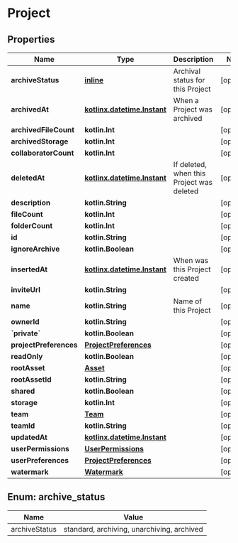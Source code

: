 
# Project

## Properties
| Name | Type | Description | Notes |
| ------------ | ------------- | ------------- | ------------- |
| **archiveStatus** | [**inline**](#ArchiveStatus) | Archival status for this Project |  [optional] |
| **archivedAt** | [**kotlinx.datetime.Instant**](kotlinx.datetime.Instant.md) | When a Project was archived |  [optional] |
| **archivedFileCount** | **kotlin.Int** |  |  [optional] |
| **archivedStorage** | **kotlin.Int** |  |  [optional] |
| **collaboratorCount** | **kotlin.Int** |  |  [optional] |
| **deletedAt** | [**kotlinx.datetime.Instant**](kotlinx.datetime.Instant.md) | If deleted, when this Project was deleted |  [optional] |
| **description** | **kotlin.String** |  |  [optional] |
| **fileCount** | **kotlin.Int** |  |  [optional] |
| **folderCount** | **kotlin.Int** |  |  [optional] |
| **id** | **kotlin.String** |  |  [optional] |
| **ignoreArchive** | **kotlin.Boolean** |  |  [optional] |
| **insertedAt** | [**kotlinx.datetime.Instant**](kotlinx.datetime.Instant.md) | When was this Project created |  [optional] |
| **inviteUrl** | **kotlin.String** |  |  [optional] |
| **name** | **kotlin.String** | Name of this Project |  [optional] |
| **ownerId** | **kotlin.String** |  |  [optional] |
| **&#x60;private&#x60;** | **kotlin.Boolean** |  |  [optional] |
| **projectPreferences** | [**ProjectPreferences**](ProjectPreferences.md) |  |  [optional] |
| **readOnly** | **kotlin.Boolean** |  |  [optional] |
| **rootAsset** | [**Asset**](Asset.md) |  |  [optional] |
| **rootAssetId** | **kotlin.String** |  |  [optional] |
| **shared** | **kotlin.Boolean** |  |  [optional] |
| **storage** | **kotlin.Int** |  |  [optional] |
| **team** | [**Team**](Team.md) |  |  [optional] |
| **teamId** | **kotlin.String** |  |  [optional] |
| **updatedAt** | [**kotlinx.datetime.Instant**](kotlinx.datetime.Instant.md) |  |  [optional] |
| **userPermissions** | [**UserPermissions**](UserPermissions.md) |  |  [optional] |
| **userPreferences** | [**ProjectPreferences**](ProjectPreferences.md) |  |  [optional] |
| **watermark** | [**Watermark**](Watermark.md) |  |  [optional] |


<a id="ArchiveStatus"></a>
## Enum: archive_status
| Name | Value |
| ---- | ----- |
| archiveStatus | standard, archiving, unarchiving, archived |



